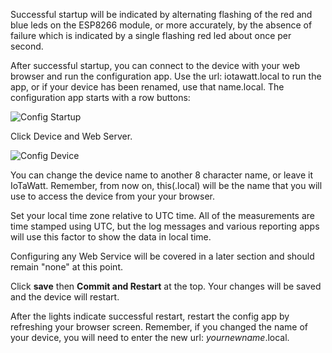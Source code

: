 Successful startup will be indicated by alternating flashing of the red and blue leds on the ESP8266 module, or more accurately, by the absence of failure which is indicated by a single flashing red led about once per second. 

After successful startup, you can connect to the device with your web browser and run the configuration app. Use the url: iotawatt.local to run the app, or if your device has been renamed, use that name.local.  The configuration app starts with a row buttons:

![Config Startup](http://iotawatt.com/Images/config_bigideas.gif)

Click Device and Web Server.

![Config Device](http://iotawatt.com/Images/config_device.gif)

You can change the device name to another 8 character name, or leave it IoTaWatt.  Remember, from now on, this(.local) will be the name that you will use to access the device from your your browser.

Set your local time zone relative to UTC time.  All of the measurements are time stamped using UTC, but the log messages and various reporting apps will use this factor to show the data in local time.

Configuring any Web Service will be covered in a later section and should remain "none" at this point.

Click **save** then **Commit and Restart** at the top.  Your changes will be saved and the device will restart.

After the lights indicate successful restart, restart the config app by refreshing your browser screen.  Remember, if you changed the name of your device, you will need to enter the new url: _yournewname_.local.